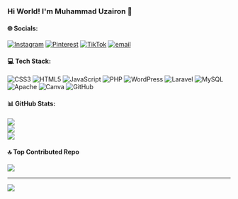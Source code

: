 ### Hi World! I'm Muhammad Uzairon 👋


#### 🌐 Socials:
[![Instagram](https://img.shields.io/badge/Instagram-%23E4405F.svg?logo=Instagram&logoColor=white)](https://instagram.com/em_uzairon27) [![Pinterest](https://img.shields.io/badge/Pinterest-%23E60023.svg?logo=Pinterest&logoColor=white)](https://pinterest.com/muhammaduzairon27) [![TikTok](https://img.shields.io/badge/TikTok-%23000000.svg?logo=TikTok&logoColor=white)](https://tiktok.com/@zayy_2712) [![email](https://img.shields.io/badge/Email-D14836?logo=gmail&logoColor=white)](mailto:muhammaduzairon27@gmail.com) 

#### 💻 Tech Stack:
![CSS3](https://img.shields.io/badge/css3-%231572B6.svg?style=for-the-badge&logo=css3&logoColor=white) ![HTML5](https://img.shields.io/badge/html5-%23E34F26.svg?style=for-the-badge&logo=html5&logoColor=white) ![JavaScript](https://img.shields.io/badge/javascript-%23323330.svg?style=for-the-badge&logo=javascript&logoColor=%23F7DF1E) ![PHP](https://img.shields.io/badge/php-%23777BB4.svg?style=for-the-badge&logo=php&logoColor=white) ![WordPress](https://img.shields.io/badge/WordPress-%23117AC9.svg?style=for-the-badge&logo=WordPress&logoColor=white) ![Laravel](https://img.shields.io/badge/laravel-%23FF2D20.svg?style=for-the-badge&logo=laravel&logoColor=white) ![MySQL](https://img.shields.io/badge/mysql-4479A1.svg?style=for-the-badge&logo=mysql&logoColor=white) ![Apache](https://img.shields.io/badge/apache-%23D42029.svg?style=for-the-badge&logo=apache&logoColor=white) ![Canva](https://img.shields.io/badge/Canva-%2300C4CC.svg?style=for-the-badge&logo=Canva&logoColor=white) ![GitHub](https://img.shields.io/badge/github-%23121011.svg?style=for-the-badge&logo=github&logoColor=white)
#### 📊 GitHub Stats:
![](https://github-readme-stats.vercel.app/api?username=muzairon27&theme=algolia&hide_border=false&include_all_commits=false&count_private=false)<br/>
![](https://nirzak-streak-stats.vercel.app/?user=muzairon27&theme=algolia&hide_border=false)<br/>
![](https://github-readme-stats.vercel.app/api/top-langs/?username=muzairon27&theme=algolia&hide_border=false&include_all_commits=false&count_private=false&layout=compact)

#### 🔝 Top Contributed Repo
![](https://github-contributor-stats.vercel.app/api?username=muzairon27&limit=5&theme=dark&combine_all_yearly_contributions=true)

---
[![](https://visitcount.itsvg.in/api?id=muzairon27&icon=0&color=0)](https://visitcount.itsvg.in)

<!-- Proudly created with GPRM ( https://gprm.itsvg.in ) -->

